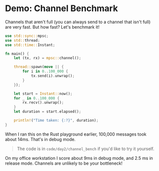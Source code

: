 # Demo: Channel Benchmark

Channels that aren't full (you can always send to a channel that isn't full) are very fast. But how fast? Let's benchmark it!

```rust
use std::sync::mpsc;
use std::thread;
use std::time::Instant;

fn main() {
    let (tx, rx) = mpsc::channel();

    thread::spawn(move || {
        for i in 0..100_000 {
            tx.send(i).unwrap();
        }
    });

    let start = Instant::now();
    for _ in 0..100_000 {
        rx.recv().unwrap();
    }
    let duration = start.elapsed();

    println!("Time taken: {:?}", duration);
}
```

When I ran this on the Rust playground earlier, 100,000 messages took about 14ms. That's in debug mode.

> The code is in `code/day2/channel_bench` if you'd like to try it yourself.

On my office workstation I score about 9ms in debug mode, and 2.5 ms in release mode. Channels are unlikely to be your bottleneck!